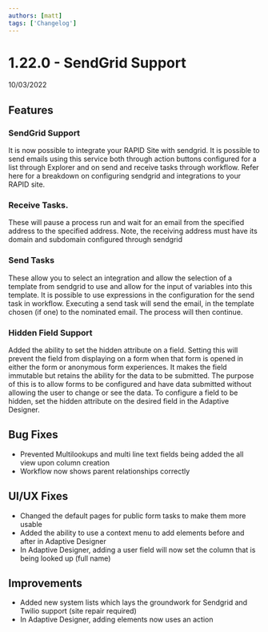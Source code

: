 ```yaml
---
authors: [matt]
tags: ['Changelog']
---
```


# 1.22.0 - SendGrid Support
10/03/2022

## Features

### SendGrid Support

It is now possible to integrate your RAPID Site with sendgrid. It is possible to send emails using this service both through action buttons configured for a list through Explorer and on send and receive tasks through workflow. Refer here for a breakdown on configuring sendgrid and integrations to your RAPID site.

### Receive Tasks. 
These will pause a process run and wait for an email from the specified address to the specified address. Note, the receiving address must have its domain and subdomain configured through sendgrid

### Send Tasks
These allow you to select an integration and allow the selection of a template from sendgrid to use and allow for the input of variables into this template. It is possible to use expressions in the configuration for the send task in workflow. Executing a send task will send the email, in the template chosen (if one) to the nominated email. The process will then continue.

### Hidden Field Support

Added the ability to set the hidden attribute on a field. Setting this will prevent the field from displaying on a form when that form is opened in either the form or anonymous form experiences. It makes the field immutable but retains the ability for the data to be submitted. The purpose of this is to allow forms to be configured and have data submitted without allowing the user to change or see the data. To configure a field to be hidden, set the hidden attribute on the desired field in the Adaptive Designer.

## Bug Fixes 

- Prevented Multilookups and multi line text fields being added the all view upon column creation
- Workflow now shows parent relationships correctly

## UI/UX Fixes

- Changed the default pages for public form tasks to make them more usable
- Added the ability to use a context menu to add elements before and after in Adaptive Designer
- In Adaptive Designer, adding a user field will now set the column that is being looked up (full name)

## Improvements

- Added new system lists which lays the groundwork for Sendgrid and Twilio support (site repair required)
- In Adaptive Designer, adding elements now uses an action